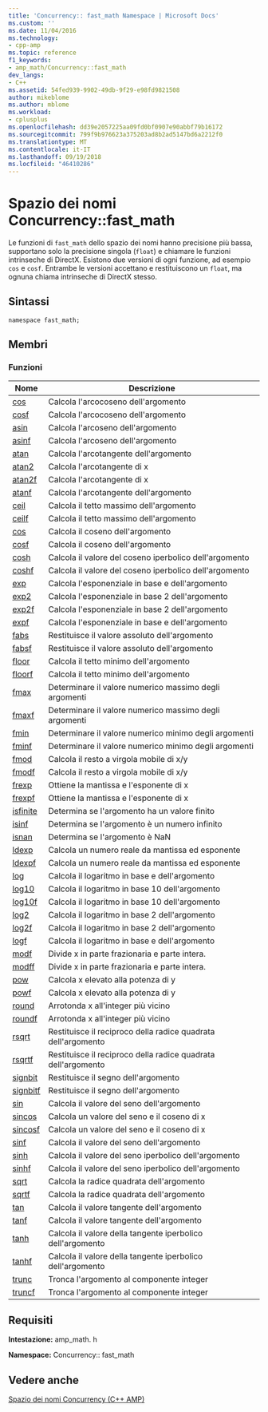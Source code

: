 ```yaml
---
title: 'Concurrency:: fast_math Namespace | Microsoft Docs'
ms.custom: ''
ms.date: 11/04/2016
ms.technology:
- cpp-amp
ms.topic: reference
f1_keywords:
- amp_math/Concurrency::fast_math
dev_langs:
- C++
ms.assetid: 54fed939-9902-49db-9f29-e98fd9821508
author: mikeblome
ms.author: mblome
ms.workload:
- cplusplus
ms.openlocfilehash: dd39e2057225aa09fd0bf0907e90abbf79b16172
ms.sourcegitcommit: 799f9b976623a375203ad8b2ad5147bd6a2212f0
ms.translationtype: MT
ms.contentlocale: it-IT
ms.lasthandoff: 09/19/2018
ms.locfileid: "46410286"
---
```

# <a name="concurrencyfastmath-namespace"></a>Spazio dei nomi Concurrency::fast_math

Le funzioni di `fast_math` dello spazio dei nomi hanno precisione più bassa, supportano solo la precisione singola (`float`) e chiamare le funzioni intrinseche di DirectX. Esistono due versioni di ogni funzione, ad esempio `cos` e `cosf`. Entrambe le versioni accettano e restituiscono un `float`, ma ognuna chiama intrinseche di DirectX stesso.

## <a name="syntax"></a>Sintassi

```
namespace fast_math;
```

## <a name="members"></a>Membri

### <a name="functions"></a>Funzioni

|Nome|Descrizione|
|----------|-----------------|
|[cos](concurrency-fast-math-namespace-functions.md#cos)|Calcola l'arcocoseno dell'argomento|
|[cosf](concurrency-fast-math-namespace-functions.md#cosf)|Calcola l'arcocoseno dell'argomento|
|[asin](concurrency-fast-math-namespace-functions.md#asin)|Calcola l'arcoseno dell'argomento|
|[asinf](concurrency-fast-math-namespace-functions.md#asinf)|Calcola l'arcoseno dell'argomento|
|[atan](concurrency-fast-math-namespace-functions.md#atan)|Calcola l'arcotangente dell'argomento|
|[atan2](concurrency-fast-math-namespace-functions.md#atan2)|Calcola l'arcotangente di x|
|[atan2f](concurrency-fast-math-namespace-functions.md#atan2f)|Calcola l'arcotangente di x|
|[atanf](concurrency-fast-math-namespace-functions.md#atanf)|Calcola l'arcotangente dell'argomento|
|[ceil](concurrency-fast-math-namespace-functions.md#ceil)|Calcola il tetto massimo dell'argomento|
|[ceilf](concurrency-fast-math-namespace-functions.md#ceilf)|Calcola il tetto massimo dell'argomento|
|[cos](concurrency-fast-math-namespace-functions.md#cos)|Calcola il coseno dell'argomento|
|[cosf](concurrency-fast-math-namespace-functions.md#cosf)|Calcola il coseno dell'argomento|
|[cosh](concurrency-fast-math-namespace-functions.md#cosh)|Calcola il valore del coseno iperbolico dell'argomento|
|[coshf](concurrency-fast-math-namespace-functions.md#coshf)|Calcola il valore del coseno iperbolico dell'argomento|
|[exp](concurrency-fast-math-namespace-functions.md#exp)|Calcola l'esponenziale in base e dell'argomento|
|[exp2](concurrency-fast-math-namespace-functions.md#exp2)|Calcola l'esponenziale in base 2 dell'argomento|
|[exp2f](concurrency-fast-math-namespace-functions.md#exp2f)|Calcola l'esponenziale in base 2 dell'argomento|
|[expf](concurrency-fast-math-namespace-functions.md#expf)|Calcola l'esponenziale in base e dell'argomento|
|[fabs](concurrency-fast-math-namespace-functions.md#fabs)|Restituisce il valore assoluto dell'argomento|
|[fabsf](concurrency-fast-math-namespace-functions.md#fabsf)|Restituisce il valore assoluto dell'argomento|
|[floor](concurrency-fast-math-namespace-functions.md#floor)|Calcola il tetto minimo dell'argomento|
|[floorf](concurrency-fast-math-namespace-functions.md#floorf)|Calcola il tetto minimo dell'argomento|
|[fmax](concurrency-fast-math-namespace-functions.md#fmax)|Determinare il valore numerico massimo degli argomenti|
|[fmaxf](concurrency-fast-math-namespace-functions.md#fmaxf)|Determinare il valore numerico massimo degli argomenti|
|[fmin](concurrency-fast-math-namespace-functions.md#fmin)|Determinare il valore numerico minimo degli argomenti|
|[fminf](concurrency-fast-math-namespace-functions.md#fminf)|Determinare il valore numerico minimo degli argomenti|
|[fmod](concurrency-fast-math-namespace-functions.md#fmod)|Calcola il resto a virgola mobile di x/y|
|[fmodf](concurrency-fast-math-namespace-functions.md#fmodf)|Calcola il resto a virgola mobile di x/y|
|[frexp](concurrency-fast-math-namespace-functions.md#frexp)|Ottiene la mantissa e l'esponente di x|
|[frexpf](concurrency-fast-math-namespace-functions.md#frexpf)|Ottiene la mantissa e l'esponente di x|
|[isfinite](concurrency-fast-math-namespace-functions.md#isfinite)|Determina se l'argomento ha un valore finito|
|[isinf](concurrency-fast-math-namespace-functions.md#isinf)|Determina se l'argomento è un numero infinito|
|[isnan](concurrency-fast-math-namespace-functions.md#isnan)|Determina se l'argomento è NaN|
|[ldexp](concurrency-fast-math-namespace-functions.md#ldexp)|Calcola un numero reale da mantissa ed esponente|
|[ldexpf](concurrency-fast-math-namespace-functions.md#ldexpf)|Calcola un numero reale da mantissa ed esponente|
|[log](concurrency-fast-math-namespace-functions.md#log)|Calcola il logaritmo in base e dell'argomento|
|[log10](concurrency-fast-math-namespace-functions.md#log10)|Calcola il logaritmo in base 10 dell'argomento|
|[log10f](concurrency-fast-math-namespace-functions.md#log10f)|Calcola il logaritmo in base 10 dell'argomento|
|[log2](concurrency-fast-math-namespace-functions.md#log2)|Calcola il logaritmo in base 2 dell'argomento|
|[log2f](concurrency-fast-math-namespace-functions.md#log2f)|Calcola il logaritmo in base 2 dell'argomento|
|[logf](concurrency-fast-math-namespace-functions.md#logf)|Calcola il logaritmo in base e dell'argomento|
|[modf](concurrency-fast-math-namespace-functions.md#modf)|Divide x in parte frazionaria e parte intera.|
|[modff](concurrency-fast-math-namespace-functions.md#modff)|Divide x in parte frazionaria e parte intera.|
|[pow](concurrency-fast-math-namespace-functions.md#pow)|Calcola x elevato alla potenza di y|
|[powf](concurrency-fast-math-namespace-functions.md#powf)|Calcola x elevato alla potenza di y|
|[round](concurrency-fast-math-namespace-functions.md#round)|Arrotonda x all'integer più vicino|
|[roundf](concurrency-fast-math-namespace-functions.md#roundf)|Arrotonda x all'integer più vicino|
|[rsqrt](concurrency-fast-math-namespace-functions.md#rsqrt)|Restituisce il reciproco della radice quadrata dell'argomento|
|[rsqrtf](concurrency-fast-math-namespace-functions.md#rsqrtf)|Restituisce il reciproco della radice quadrata dell'argomento|
|[signbit](concurrency-fast-math-namespace-functions.md#signbit)|Restituisce il segno dell'argomento|
|[signbitf](concurrency-fast-math-namespace-functions.md#signbitf)|Restituisce il segno dell'argomento|
|[sin](concurrency-fast-math-namespace-functions.md#sin)|Calcola il valore del seno dell'argomento|
|[sincos](concurrency-fast-math-namespace-functions.md#sincos)|Calcola un valore del seno e il coseno di x|
|[sincosf](concurrency-fast-math-namespace-functions.md#sincosf)|Calcola un valore del seno e il coseno di x|
|[sinf](concurrency-fast-math-namespace-functions.md#sinf)|Calcola il valore del seno dell'argomento|
|[sinh](concurrency-fast-math-namespace-functions.md#sinh)|Calcola il valore del seno iperbolico dell'argomento|
|[sinhf](concurrency-fast-math-namespace-functions.md#sinhf)|Calcola il valore del seno iperbolico dell'argomento|
|[sqrt](concurrency-fast-math-namespace-functions.md#sqrt)|Calcola la radice quadrata dell'argomento|
|[sqrtf](concurrency-fast-math-namespace-functions.md#sqrtf)|Calcola la radice quadrata dell'argomento|
|[tan](concurrency-fast-math-namespace-functions.md#tan)|Calcola il valore tangente dell'argomento|
|[tanf](concurrency-fast-math-namespace-functions.md#tanf)|Calcola il valore tangente dell'argomento|
|[tanh](concurrency-fast-math-namespace-functions.md#tanh)|Calcola il valore della tangente iperbolico dell'argomento|
|[tanhf](concurrency-fast-math-namespace-functions.md#tanhf)|Calcola il valore della tangente iperbolico dell'argomento|
|[trunc](concurrency-fast-math-namespace-functions.md#trunc)|Tronca l'argomento al componente integer|
|[truncf](concurrency-fast-math-namespace-functions.md#truncf)|Tronca l'argomento al componente integer|

## <a name="requirements"></a>Requisiti

**Intestazione:** amp_math. h

**Namespace:** Concurrency:: fast_math

## <a name="see-also"></a>Vedere anche

[Spazio dei nomi Concurrency (C++ AMP)](concurrency-namespace-cpp-amp.md)
